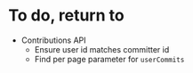 # To do, return to

- Contributions API
  - Ensure user id matches committer id
  - Find per page parameter for `userCommits`
